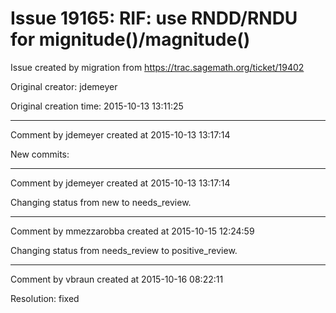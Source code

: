 # Issue 19165: RIF: use RNDD/RNDU for mignitude()/magnitude()

Issue created by migration from https://trac.sagemath.org/ticket/19402

Original creator: jdemeyer

Original creation time: 2015-10-13 13:11:25




---

Comment by jdemeyer created at 2015-10-13 13:17:14

New commits:


---

Comment by jdemeyer created at 2015-10-13 13:17:14

Changing status from new to needs_review.


---

Comment by mmezzarobba created at 2015-10-15 12:24:59

Changing status from needs_review to positive_review.


---

Comment by vbraun created at 2015-10-16 08:22:11

Resolution: fixed
